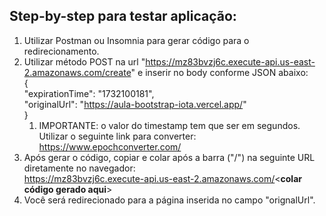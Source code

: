 ## Step-by-step para testar aplicação:  
1. Utilizar Postman ou Insomnia para gerar código para o redirecionamento.
2. Utilizar método POST na url "https://mz83bvzj6c.execute-api.us-east-2.amazonaws.com/create" e inserir no body conforme JSON abaixo:  
     {  
          "expirationTime": "1732100181",  
          "originalUrl": "https://aula-bootstrap-iota.vercel.app/"  
     }
   1. IMPORTANTE: o valor do timestamp tem que ser em segundos. Utilizar o seguinte link para converter: https://www.epochconverter.com/
4. Após gerar o código, copiar e colar após a barra ("/") na seguinte URL diretamente no navegador:  
https://mz83bvzj6c.execute-api.us-east-2.amazonaws.com/<**colar código gerado aqui**>
5. Você será redirecionado para a página inserida no campo "orignalUrl".
